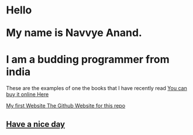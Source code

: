 <h1> Hello 

My name is Navvye Anand. </h1>

<h1> I am a budding programmer from india </h1>
  
  <p>These are the examples of one the books that I have recently read 
  
 <a href = "https://www.amazon.in/Learning-MySQL-JavaScript-Mysql-Javascript/dp/1491918667"/>
    You can buy it online Here
  
   <a href = "https://image-moderation.herokuapp.com" /> My first Website <a href = "https://navvye.github.io/Learning-PHP-JS-And-MYSQL/" />  The Github Website for this repo
  </p>
  
  
  
 <h2 > Have a nice day </h2> 
  
  
